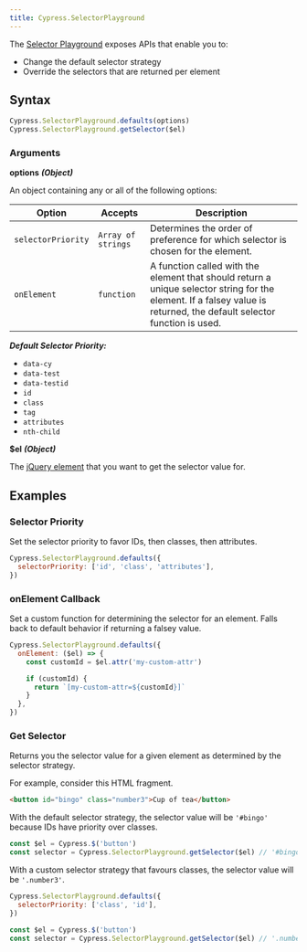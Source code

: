 ```yaml
---
title: Cypress.SelectorPlayground
---
```


The [Selector Playground](/guides/core-concepts/cypress-app#Selector-Playground)
exposes APIs that enable you to:

- Change the default selector strategy
- Override the selectors that are returned per element

## Syntax

```javascript
Cypress.SelectorPlayground.defaults(options)
Cypress.SelectorPlayground.getSelector($el)
```

### Arguments

**<Icon name="angle-right"></Icon> options** **_(Object)_**

An object containing any or all of the following options:

| Option             | Accepts            | Description                                                                                                                                                           |
| ------------------ | ------------------ | --------------------------------------------------------------------------------------------------------------------------------------------------------------------- |
| `selectorPriority` | `Array of strings` | Determines the order of preference for which selector is chosen for the element.                                                                                      |
| `onElement`        | `function`         | A function called with the element that should return a unique selector string for the element. If a falsey value is returned, the default selector function is used. |

**_Default Selector Priority:_**

- `data-cy`
- `data-test`
- `data-testid`
- `id`
- `class`
- `tag`
- `attributes`
- `nth-child`

**<Icon name="angle-right"></Icon> $el** **_(Object)_**

The [jQuery element](http://api.jquery.com/Types/#jQuery) that you want to get
the selector value for.

## Examples

### Selector Priority

Set the selector priority to favor IDs, then classes, then attributes.

```javascript
Cypress.SelectorPlayground.defaults({
  selectorPriority: ['id', 'class', 'attributes'],
})
```

### onElement Callback

Set a custom function for determining the selector for an element. Falls back to
default behavior if returning a falsey value.

```javascript
Cypress.SelectorPlayground.defaults({
  onElement: ($el) => {
    const customId = $el.attr('my-custom-attr')

    if (customId) {
      return `[my-custom-attr=${customId}]`
    }
  },
})
```

### Get Selector

Returns you the selector value for a given element as determined by the selector
strategy.

For example, consider this HTML fragment.

```html
<button id="bingo" class="number3">Cup of tea</button>
```

With the default selector strategy, the selector value will be `'#bingo'`
because IDs have priority over classes.

```js
const $el = Cypress.$('button')
const selector = Cypress.SelectorPlayground.getSelector($el) // '#bingo'
```

With a custom selector strategy that favours classes, the selector value will be
`'.number3'`.

```js
Cypress.SelectorPlayground.defaults({
  selectorPriority: ['class', 'id'],
})

const $el = Cypress.$('button')
const selector = Cypress.SelectorPlayground.getSelector($el) // '.number3'
```
